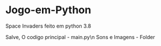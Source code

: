 # Jogo-em-Python
Space Invaders feito em python 3.8

Salve,
O codigo principal - main.py\n
Sons e Imagens - Folder
